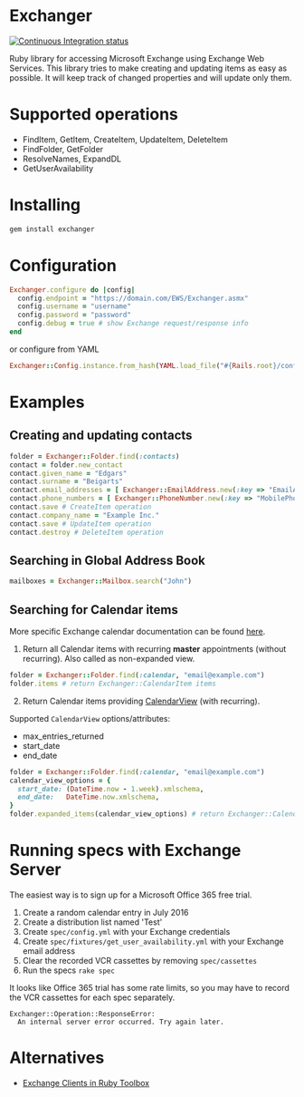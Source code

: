 Exchanger
=========

[![Continuous Integration status](https://secure.travis-ci.org/ebeigarts/exchanger.png)](http://travis-ci.org/ebeigarts/exchanger)

Ruby library for accessing Microsoft Exchange using Exchange Web Services.
This library tries to make creating and updating items as easy as possible.
It will keep track of changed properties and will update only them.

Supported operations
====================

* FindItem, GetItem, CreateItem, UpdateItem, DeleteItem
* FindFolder, GetFolder
* ResolveNames, ExpandDL
* GetUserAvailability

Installing
==========

```bash
gem install exchanger
```

Configuration
=============

```ruby
Exchanger.configure do |config|
  config.endpoint = "https://domain.com/EWS/Exchanger.asmx"
  config.username = "username"
  config.password = "password"
  config.debug = true # show Exchange request/response info
end
```

or configure from YAML

```ruby
Exchanger::Config.instance.from_hash(YAML.load_file("#{Rails.root}/config/exchanger.yml")[Rails.env])
```

Examples
========

Creating and updating contacts
------------------------------

```ruby
folder = Exchanger::Folder.find(:contacts)
contact = folder.new_contact
contact.given_name = "Edgars"
contact.surname = "Beigarts"
contact.email_addresses = [ Exchanger::EmailAddress.new(:key => "EmailAddress1", :text => "me@example.com") ]
contact.phone_numbers = [ Exchanger::PhoneNumber.new(:key => "MobilePhone", :text => "+371 80000000") ]
contact.save # CreateItem operation
contact.company_name = "Example Inc."
contact.save # UpdateItem operation
contact.destroy # DeleteItem operation
```

Searching in Global Address Book
--------------------------------

```ruby
mailboxes = Exchanger::Mailbox.search("John")
```

Searching for Calendar items
----------------------------
More specific Exchange calendar documentation can be found
[here](https://msdn.microsoft.com/en-us/library/office/dn495614(v=exchg.150).aspx).

1) Return all Calendar items with recurring **master** appointments (without recurring).
Also called as non-expanded view.

```ruby
folder = Exchanger::Folder.find(:calendar, "email@example.com")
folder.items # return Exchanger::CalendarItem items
```

2) Return Calendar items providing
[CalendarView](https://msdn.microsoft.com/en-us/library/microsoft.exchange.webservices.data.calendarview(v=exchg.80).aspx) (with recurring).

Supported `CalendarView` options/attributes:
* max_entries_returned
* start_date
* end_date

```ruby
folder = Exchanger::Folder.find(:calendar, "email@example.com")
calendar_view_options = {
  start_date: (DateTime.now - 1.week).xmlschema,
  end_date:   DateTime.now.xmlschema,
}
folder.expanded_items(calendar_view_options) # return Exchanger::CalendarItem items
```

Running specs with Exchange Server
==================================

The easiest way is to sign up for a Microsoft Office 365 free trial.

1. Create a random calendar entry in July 2016
2. Create a distribution list named 'Test'
3. Create `spec/config.yml` with your Exchange credentials
4. Create `spec/fixtures/get_user_availability.yml` with your Exchange email address
5. Clear the recorded VCR cassettes by removing `spec/cassettes`
6. Run the specs `rake spec`

It looks like Office 365 trial has some rate limits,
so you may have to record the VCR cassettes for each spec separately.

```
Exchanger::Operation::ResponseError:
  An internal server error occurred. Try again later.
```

Alternatives
============

* [Exchange Clients in Ruby Toolbox](https://www.ruby-toolbox.com/categories/Exchange_Clients)
